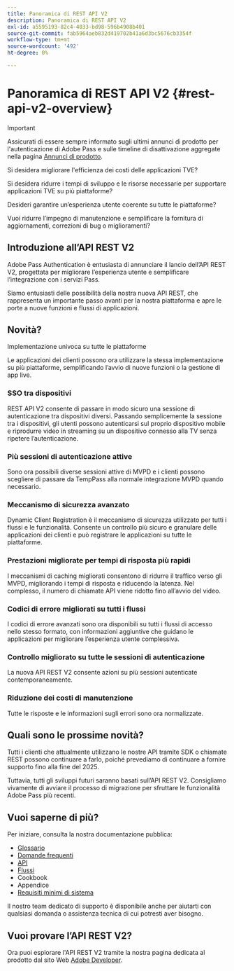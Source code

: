 ```yaml
---
title: Panoramica di REST API V2
description: Panoramica di REST API V2
exl-id: a5595193-82c4-4033-bd98-596b4908b401
source-git-commit: fab5964aeb832d419702b41a6d3bc5676cb3354f
workflow-type: tm+mt
source-wordcount: '492'
ht-degree: 0%

---
```


# Panoramica di REST API V2 {#rest-api-v2-overview}

>[!IMPORTANT]
>
> Assicurati di essere sempre informato sugli ultimi annunci di prodotto per l&#39;autenticazione di Adobe Pass e sulle timeline di disattivazione aggregate nella pagina [Annunci di prodotto](/help/authentication/product-announcements.md).

Si desidera migliorare l&#39;efficienza dei costi delle applicazioni TVE?

Si desidera ridurre i tempi di sviluppo e le risorse necessarie per supportare applicazioni TVE su più piattaforme?

Desideri garantire un’esperienza utente coerente su tutte le piattaforme?

Vuoi ridurre l’impegno di manutenzione e semplificare la fornitura di aggiornamenti, correzioni di bug o miglioramenti?

## Introduzione all’API REST V2

Adobe Pass Authentication è entusiasta di annunciare il lancio dell’API REST V2, progettata per migliorare l’esperienza utente e semplificare l’integrazione con i servizi Pass.

Siamo entusiasti delle possibilità della nostra nuova API REST, che rappresenta un importante passo avanti per la nostra piattaforma e apre le porte a nuove funzioni e flussi di applicazioni.

## Novità?

Implementazione univoca su tutte le piattaforme

Le applicazioni dei clienti possono ora utilizzare la stessa implementazione su più piattaforme, semplificando l’avvio di nuove funzioni o la gestione di app live.

### SSO tra dispositivi

REST API V2 consente di passare in modo sicuro una sessione di autenticazione tra dispositivi diversi. Passando semplicemente la sessione tra i dispositivi, gli utenti possono autenticarsi sul proprio dispositivo mobile e riprodurre video in streaming su un dispositivo connesso alla TV senza ripetere l’autenticazione.

### Più sessioni di autenticazione attive

Sono ora possibili diverse sessioni attive di MVPD e i clienti possono scegliere di passare da TempPass alla normale integrazione MVPD quando necessario.

### Meccanismo di sicurezza avanzato

Dynamic Client Registration è il meccanismo di sicurezza utilizzato per tutti i flussi e le funzionalità. Consente un controllo più sicuro e granulare delle applicazioni dei clienti e può registrare le applicazioni su tutte le piattaforme.

### Prestazioni migliorate per tempi di risposta più rapidi

I meccanismi di caching migliorati consentono di ridurre il traffico verso gli MVPD, migliorando i tempi di risposta e riducendo la latenza. Nel complesso, il numero di chiamate API viene ridotto fino all’avvio del video.

### Codici di errore migliorati su tutti i flussi

I codici di errore avanzati sono ora disponibili su tutti i flussi di accesso nello stesso formato, con informazioni aggiuntive che guidano le applicazioni per migliorare l’esperienza utente complessiva.

### Controllo migliorato su tutte le sessioni di autenticazione

La nuova API REST V2 consente azioni su più sessioni autenticate contemporaneamente.

### Riduzione dei costi di manutenzione

Tutte le risposte e le informazioni sugli errori sono ora normalizzate.

## Quali sono le prossime novità?

Tutti i clienti che attualmente utilizzano le nostre API tramite SDK o chiamate REST possono continuare a farlo, poiché prevediamo di continuare a fornire supporto fino alla fine del 2025.

Tuttavia, tutti gli sviluppi futuri saranno basati sull’API REST V2. Consigliamo vivamente di avviare il processo di migrazione per sfruttare le funzionalità Adobe Pass più recenti.

## Vuoi saperne di più?

Per iniziare, consulta la nostra documentazione pubblica:

- [Glossario](rest-api-v2-glossary.md)
- [Domande frequenti](rest-api-v2-faqs.md)
- [API](apis/rest-api-v2-apis-overview.md)
- [Flussi](flows/rest-api-v2-flows-overview.md)
- Cookbook
- Appendice
- [Requisiti minimi di sistema](/help/authentication/integration-guide-programmers/minimum-system-requirements.md)

Il nostro team dedicato di supporto è disponibile anche per aiutarti con qualsiasi domanda o assistenza tecnica di cui potresti aver bisogno.

## Vuoi provare l’API REST V2?

Ora puoi esplorare l&#39;API REST V2 tramite la nostra pagina dedicata al prodotto dal sito Web [Adobe Developer](https://developer.adobe.com/adobe-pass/).
